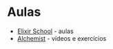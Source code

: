 # Aulas

+ [Elixir School](https://elixirschool.com/pt) - aulas
+ [Alchemist](https://alchemist.camp/) - vídeos e exercícios
